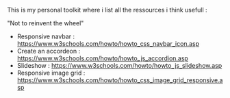 This is my personal toolkit where i list all the ressources i think usefull :

"Not to reinvent the wheel"

- Responsive navbar : https://www.w3schools.com/howto/howto_css_navbar_icon.asp
- Create an accordeon : https://www.w3schools.com/howto/howto_js_accordion.asp
- Slideshow : https://www.w3schools.com/howto/howto_js_slideshow.asp
- Responsive image grid : https://www.w3schools.com/howto/howto_css_image_grid_responsive.asp

<!--

**Here are some ideas to get you started:**

🙋‍♀️ A short introduction - what is your organization all about?
🌈 Contribution guidelines - how can the community get involved?
👩‍💻 Useful resources - where can the community find your docs? Is there anything else the community should know?
🍿 Fun facts - what does your team eat for breakfast?
🧙 Remember, you can do mighty things with the power of [Markdown](https://docs.github.com/github/writing-on-github/getting-started-with-writing-and-formatting-on-github/basic-writing-and-formatting-syntax)
-->
